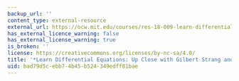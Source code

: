 ```yaml
---
backup_url: ''
content_type: external-resource
external_url: https://ocw.mit.edu/courses/res-18-009-learn-differential-equations-up-close-with-gilbert-strang-and-cleve-moler-fall-2015
has_external_licence_warning: false
has_external_license_warning: true
is_broken: ''
license: https://creativecommons.org/licenses/by-nc-sa/4.0/
title: '*Learn Differential Equations: Up Close with Gilbert Strang and Cleve Moler*'
uid: bad79d5c-ebb7-4b45-b524-349edff81bae
---
```

